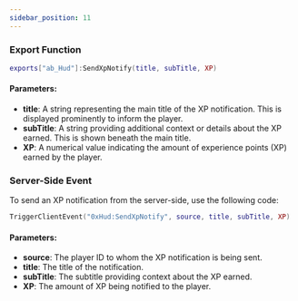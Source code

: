```yaml
---
sidebar_position: 11
---
```


### Export Function
```lua
exports["ab_Hud"]:SendXpNotify(title, subTitle, XP)
```
#### Parameters:
- **title**: A string representing the main title of the XP notification. This is displayed prominently to inform the player.
- **subTitle**: A string providing additional context or details about the XP earned. This is shown beneath the main title.
- **XP**: A numerical value indicating the amount of experience points (XP) earned by the player.

### Server-Side Event
To send an XP notification from the server-side, use the following code:
```lua
TriggerClientEvent("0xHud:SendXpNotify", source, title, subTitle, XP)
```
#### Parameters:
- **source**: The player ID to whom the XP notification is being sent.
- **title**: The title of the notification.
- **subTitle**: The subtitle providing context about the XP earned.
- **XP**: The amount of XP being notified to the player.
